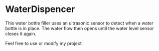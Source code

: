 # WaterDispencer

This water bottle filler uses an ultrasonic sensor to detect when a water bottle is in place. The water flow then opens until the water level sensor closes it again.

Feel free to use or modify my project
